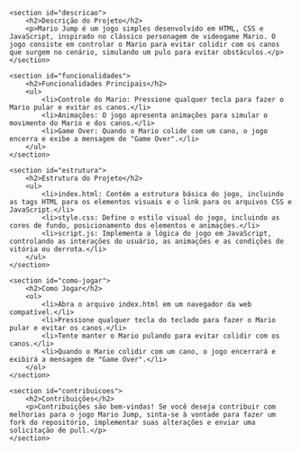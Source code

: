 
    <section id="descricao">
        <h2>Descrição do Projeto</h2>
        <p>Mario Jump é um jogo simples desenvolvido em HTML, CSS e JavaScript, inspirado no clássico personagem de videogame Mario. O jogo consiste em controlar o Mario para evitar colidir com os canos que surgem no cenário, simulando um pulo para evitar obstáculos.</p>
    </section>

    <section id="funcionalidades">
        <h2>Funcionalidades Principais</h2>
        <ul>
            <li>Controle do Mario: Pressione qualquer tecla para fazer o Mario pular e evitar os canos.</li>
            <li>Animações: O jogo apresenta animações para simular o movimento do Mario e dos canos.</li>
            <li>Game Over: Quando o Mario colide com um cano, o jogo encerra e exibe a mensagem de "Game Over".</li>
        </ul>
    </section>

    <section id="estrutura">
        <h2>Estrutura do Projeto</h2>
        <ul>
            <li>index.html: Contém a estrutura básica do jogo, incluindo as tags HTML para os elementos visuais e o link para os arquivos CSS e JavaScript.</li>
            <li>style.css: Define o estilo visual do jogo, incluindo as cores de fundo, posicionamento dos elementos e animações.</li>
            <li>script.js: Implementa a lógica do jogo em JavaScript, controlando as interações do usuário, as animações e as condições de vitória ou derrota.</li>
        </ul>
    </section>

    <section id="como-jogar">
        <h2>Como Jogar</h2>
        <ol>
            <li>Abra o arquivo index.html em um navegador da web compatível.</li>
            <li>Pressione qualquer tecla do teclado para fazer o Mario pular e evitar os canos.</li>
            <li>Tente manter o Mario pulando para evitar colidir com os canos.</li>
            <li>Quando o Mario colidir com um cano, o jogo encerrará e exibirá a mensagem de "Game Over".</li>
        </ol>
    </section>

    <section id="contribuicoes">
        <h2>Contribuições</h2>
        <p>Contribuições são bem-vindas! Se você deseja contribuir com melhorias para o jogo Mario Jump, sinta-se à vontade para fazer um fork do repositório, implementar suas alterações e enviar uma solicitação de pull.</p>
    </section>
